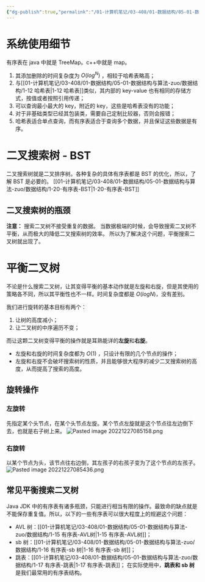 ```yaml
---
{"dg-publish":true,"permalink":"/01-计算机笔记/03-408/01-数据结构/05-01-数据结构与算法-zuo/数据结构/1-14 有序表-综述/","tags":["personal/blog","algorithm/data-structures/有序表","algorithm/data-structures/二叉树","algorithm/排序"]}
---
```



# 系统使用细节
有序表在 java 中就是 TreeMap。c++中就是 map。
1. 其添加删除的时间复杂度为 $O(log^N)$ ，相较于哈希表略高；
2. 与[[01-计算机笔记/03-408/01-数据结构/05-01-数据结构与算法-zuo/数据结构/1-12 哈希表\|1-12 哈希表]]类似，其内部的 key-value 也有相同的存储方式，按值或者按照引用传递；
3. 可以查询最小最大的 key，附近的 key，这些是哈希表没有的功能；
4. 对于非基础类型已经其包装类，需要自己定制比较器，否则会报错；
5. 哈希表适合单点查询，而有序表适合于查询多个数据，并且保证这些数据是有序。

# 二叉搜索树 - BST
二叉搜索树就是二叉排序树。各种复杂的具体有序表都是 BST 的优化，所以，了解 BST 是必要的。
[[01-计算机笔记/03-408/01-数据结构/05-01-数据结构与算法-zuo/数据结构/1-20-有序表-BST\|1-20-有序表-BST]]
## 二叉搜索树的瓶颈
**注意：** 搜索二叉树不接受重复的数据。
当数据极端的时候，会导致搜索二叉树不平衡，从而极大的降低二叉搜索树的效率。
所以为了解决这个问题，平衡搜索二叉树就出现了。
# 平衡二叉树
不论是什么搜索二叉树，让其变得平衡的基本动作就是左旋和右旋，但是其使用的策略各不同，所以其平衡性也不一样。时间复杂度都是 $O(logN)$，没有差别。

我们进行旋转的基本目标有两个：
 1. 让树的高度减小；
 2. 让二叉树的中序遍历不变；

而让这颗二叉树变得平衡的操作就是耳熟能详的**左旋**和**右旋**。
 + 左旋和右旋的时间复杂度都为 $O(1)$ ，只设计有限的几个节点的操作；
 + 左旋和右旋不会破坏搜索树的性质，并且能够很大程序的减少二叉搜索树的高度，从而提高了搜索的高度。
## 旋转操作
### 左旋转
先指定某个头节点，在某个头节点左旋。某个节点左旋就是这个节点往左边倒下去，也就是右子树上来。
![Pasted image 20221227085158.png](/img/user/01-%E8%AE%A1%E7%AE%97%E6%9C%BA%E7%AC%94%E8%AE%B0/03-408/01-%E6%95%B0%E6%8D%AE%E7%BB%93%E6%9E%84/05-01-%E6%95%B0%E6%8D%AE%E7%BB%93%E6%9E%84%E4%B8%8E%E7%AE%97%E6%B3%95-zuo/%E6%95%B0%E6%8D%AE%E7%BB%93%E6%9E%84/%E9%99%84%E4%BB%B6/Pasted%20image%2020221227085158.png)
### 右旋转
以某个节点为头，该节点往右边倒，其左孩子的右孩子变为了这个节点的左孩子。
![Pasted image 20221227085436.png](/img/user/01-%E8%AE%A1%E7%AE%97%E6%9C%BA%E7%AC%94%E8%AE%B0/03-408/01-%E6%95%B0%E6%8D%AE%E7%BB%93%E6%9E%84/05-01-%E6%95%B0%E6%8D%AE%E7%BB%93%E6%9E%84%E4%B8%8E%E7%AE%97%E6%B3%95-zuo/%E6%95%B0%E6%8D%AE%E7%BB%93%E6%9E%84/%E9%99%84%E4%BB%B6/Pasted%20image%2020221227085436.png)
## 常见平衡搜索二叉树
Java JDK 中的有序表有诸多瓶颈，只能进行相当有限的操作。最致命的缺点就是不能保存重复值。所以，以下的一些有序表可以很大程度上的规避这个问题：
+ AVL 树：[[01-计算机笔记/03-408/01-数据结构/05-01-数据结构与算法-zuo/数据结构/1-15 有序表-AVL树\|1-15 有序表-AVL树]]；
+ sb 树：[[01-计算机笔记/03-408/01-数据结构/05-01-数据结构与算法-zuo/数据结构/1-16 有序表-sb 树\|1-16 有序表-sb 树]]；
+ 跳表：[[01-计算机笔记/03-408/01-数据结构/05-01-数据结构与算法-zuo/数据结构/1-17 有序表-跳表\|1-17 有序表-跳表]]；
在实际使用中，**跳表和 sb 树**是我们最常用的有序表结构。